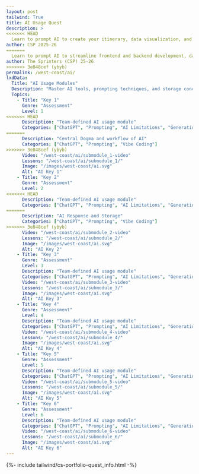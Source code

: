```yaml
---
layout: post 
tailwind: True
title: AI Usage Quest
description: >
<<<<<<< HEAD
  Learn to prompt AI to create your itinerary, data visualization, and learn about the core concepts and limitations of AI!
author: CSP 2025-26
=======
  Learn to prompt AI to streamline frontend and backend development, data visualization, and resume building
author: The Sprinters (CSP) 25-26
>>>>>>> 3e848cef (ybyb)
permalink: /west-coast/ai/
lxdData:
  Title: "AI Usage Modules"
  Description: "Master AI tools, prompting techniques, and storage concepts for efficient development!"
  Topics:
    - Title: "Key 1"
      Genre: "Assessment"
      Level: 1
<<<<<<< HEAD
      Description: "Team-defined AI usage module"
      Categories: ["ChatGPT", "Prompting", "AI Limitations", "Generation"]
=======
      Description: "Central Dogma and workflow of AI"
      Categories: ["ChatGPT", "Prompting", "Vibe Coding"]
>>>>>>> 3e848cef (ybyb)
      Video: "/west-coast/ai/submodule_1-video"
      Lessons: "/west-coast/ai/submodule_1/"
      Image: "/images/west-coast/ai.svg"
      Alt: "AI Key 1"
    - Title: "Key 2"
      Genre: "Assessment"
      Level: 2
<<<<<<< HEAD
      Description: "Team-defined AI usage module"
      Categories: ["ChatGPT", "Prompting", "AI Limitations", "Generation"]
=======
      Description: "AI Response and Storage"
      Categories: ["ChatGPT", "Prompting", "Vibe Coding"]
>>>>>>> 3e848cef (ybyb)
      Video: "/west-coast/ai/submodule_2-video"
      Lessons: "/west-coast/ai/submodule_2/"
      Image: "/images/west-coast/ai.svg"
      Alt: "AI Key 2"
    - Title: "Key 3"
      Genre: "Assessment"
      Level: 3
      Description: "Team-defined AI usage module"
      Categories: ["ChatGPT", "Prompting", "AI Limitations", "Generation"]
      Video: "/west-coast/ai/submodule_3-video"
      Lessons: "/west-coast/ai/submodule_3/"
      Image: "/images/west-coast/ai.svg"
      Alt: "AI Key 3"
    - Title: "Key 4"
      Genre: "Assessment"
      Level: 4
      Description: "Team-defined AI usage module"
      Categories: ["ChatGPT", "Prompting", "AI Limitations", "Generation"]
      Video: "/west-coast/ai/submodule_4-video"
      Lessons: "/west-coast/ai/submodule_4/"
      Image: "/images/west-coast/ai.svg"
      Alt: "AI Key 4"
    - Title: "Key 5"
      Genre: "Assessment"
      Level: 5
      Description: "Team-defined AI usage module"
      Categories: ["ChatGPT", "Prompting", "AI Limitations", "Generation"]
      Video: "/west-coast/ai/submodule_5-video"
      Lessons: "/west-coast/ai/submodule_5/"
      Image: "/images/west-coast/ai.svg"
      Alt: "AI Key 5"
    - Title: "Key 6"
      Genre: "Assessment"
      Level: 6
      Description: "Team-defined AI usage module"
      Categories: ["ChatGPT", "Prompting", "AI Limitations", "Generation"]
      Video: "/west-coast/ai/submodule_6-video"
      Lessons: "/west-coast/ai/submodule_6/"
      Image: "/images/west-coast/ai.svg"
      Alt: "AI Key 6"
---
```

{%- include tailwind/cs-portfolio-quest_info.html -%}